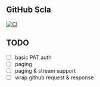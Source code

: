 ## GitHub Scla

[![CI](https://github.com/zhenglaizhang/github-scala/actions/workflows/ci.yml/badge.svg?branch=main)](https://github.com/zhenglaizhang/github-scala/actions/workflows/ci.yml)

## TODO

- [ ] basic PAT auth
- [ ] paging
- [ ] paging & stream support
- [ ] wrap github request & response